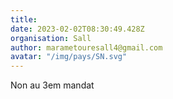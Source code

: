 ```yaml
---
title: 
date: 2023-02-02T08:30:49.428Z
organisation: Sall
author: marametouresall4@gmail.com
avatar: "/img/pays/SN.svg"
---
```


Non au 3em mandat 